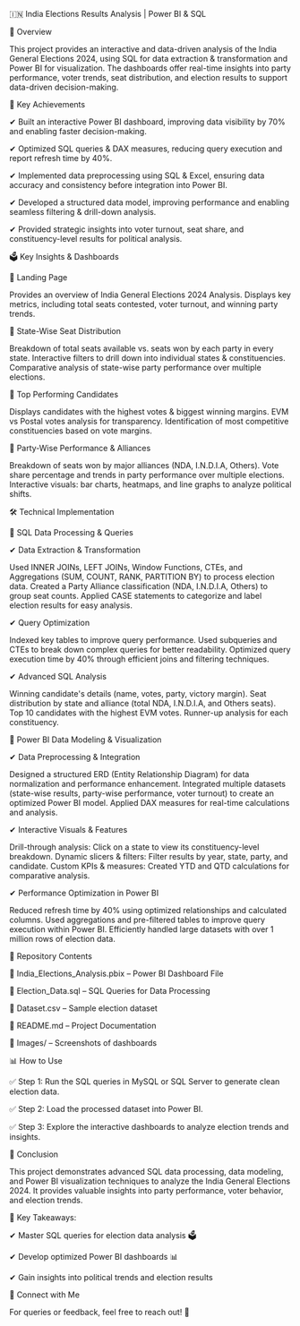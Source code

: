 🇮🇳 India Elections Results Analysis | Power BI & SQL

📌 Overview

This project provides an interactive and data-driven analysis of the India General Elections 2024, using SQL for data extraction & transformation and Power BI for visualization. The dashboards offer real-time insights into party performance, voter trends, seat distribution, and election results to support data-driven decision-making.


🚀 Key Achievements

✔ Built an interactive Power BI dashboard, improving data visibility by 70% and enabling faster decision-making.

✔ Optimized SQL queries & DAX measures, reducing query execution and report refresh time by 40%.

✔ Implemented data preprocessing using SQL & Excel, ensuring data accuracy and consistency before integration into Power BI.

✔ Developed a structured data model, improving performance and enabling seamless filtering & drill-down analysis.

✔ Provided strategic insights into voter turnout, seat share, and constituency-level results for political analysis.


🗳️ Key Insights & Dashboards

🔹 Landing Page

Provides an overview of India General Elections 2024 Analysis.
Displays key metrics, including total seats contested, voter turnout, and winning party trends.

🔹 State-Wise Seat Distribution

Breakdown of total seats available vs. seats won by each party in every state.
Interactive filters to drill down into individual states & constituencies.
Comparative analysis of state-wise party performance over multiple elections.

🔹 Top Performing Candidates

Displays candidates with the highest votes & biggest winning margins.
EVM vs Postal votes analysis for transparency.
Identification of most competitive constituencies based on vote margins.

🔹 Party-Wise Performance & Alliances

Breakdown of seats won by major alliances (NDA, I.N.D.I.A, Others).
Vote share percentage and trends in party performance over multiple elections.
Interactive visuals: bar charts, heatmaps, and line graphs to analyze political shifts.


🛠 Technical Implementation

🔹 SQL Data Processing & Queries

✔ Data Extraction & Transformation

Used INNER JOINs, LEFT JOINs, Window Functions, CTEs, and Aggregations (SUM, COUNT, RANK, PARTITION BY) to process election data.
Created a Party Alliance classification (NDA, I.N.D.I.A, Others) to group seat counts.
Applied CASE statements to categorize and label election results for easy analysis.

✔ Query Optimization

Indexed key tables to improve query performance.
Used subqueries and CTEs to break down complex queries for better readability.
Optimized query execution time by 40% through efficient joins and filtering techniques.

✔ Advanced SQL Analysis

Winning candidate's details (name, votes, party, victory margin).
Seat distribution by state and alliance (total NDA, I.N.D.I.A, and Others seats).
Top 10 candidates with the highest EVM votes.
Runner-up analysis for each constituency.

🔹 Power BI Data Modeling & Visualization

✔ Data Preprocessing & Integration

Designed a structured ERD (Entity Relationship Diagram) for data normalization and performance enhancement.
Integrated multiple datasets (state-wise results, party-wise performance, voter turnout) to create an optimized Power BI model.
Applied DAX measures for real-time calculations and analysis.

✔ Interactive Visuals & Features

Drill-through analysis: Click on a state to view its constituency-level breakdown.
Dynamic slicers & filters: Filter results by year, state, party, and candidate.
Custom KPIs & measures: Created YTD and QTD calculations for comparative analysis.

✔ Performance Optimization in Power BI

Reduced refresh time by 40% using optimized relationships and calculated columns.
Used aggregations and pre-filtered tables to improve query execution within Power BI.
Efficiently handled large datasets with over 1 million rows of election data.


📂 Repository Contents

📌 India_Elections_Analysis.pbix – Power BI Dashboard File

📌 Election_Data.sql – SQL Queries for Data Processing

📌 Dataset.csv – Sample election dataset

📌 README.md – Project Documentation

📌 Images/ – Screenshots of dashboards


📊 How to Use

✅ Step 1: Run the SQL queries in MySQL or SQL Server to generate clean election data.

✅ Step 2: Load the processed dataset into Power BI.

✅ Step 3: Explore the interactive dashboards to analyze election trends and insights.

📢 Conclusion

This project demonstrates advanced SQL data processing, data modeling, and Power BI visualization techniques to analyze the India General Elections 2024. It provides valuable insights into party performance, voter behavior, and election trends.

📌 Key Takeaways:

✔ Master SQL queries for election data analysis 🗳️

✔ Develop optimized Power BI dashboards 📊

✔ Gain insights into political trends and election results

📧 Connect with Me

For queries or feedback, feel free to reach out! 🚀

